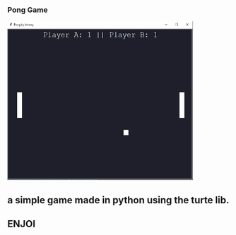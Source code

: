 ### Pong Game

<p style="align:center"><img src="https://github.com/JohnnyDev2001/studies/blob/main/PongGame/CAP.png?raw=true" width="420px" height="360px"></p>

<dr>

## a simple game made in python using the turte lib.

## <B> ENJOI </B>
